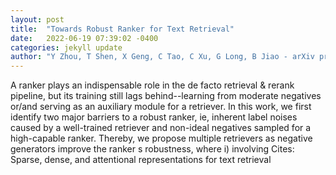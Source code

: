 ```yaml
---
layout: post
title:  "Towards Robust Ranker for Text Retrieval"
date:   2022-06-19 07:39:02 -0400
categories: jekyll update
author: "Y Zhou, T Shen, X Geng, C Tao, C Xu, G Long, B Jiao - arXiv preprint arXiv , 2022"
---
```

A ranker plays an indispensable role in the de facto retrieval & rerank pipeline, but its training still lags behind--learning from moderate negatives or/and serving as an auxiliary module for a retriever. In this work, we first identify two major barriers to a robust ranker, ie, inherent label noises caused by a well-trained retriever and non-ideal negatives sampled for a high-capable ranker. Thereby, we propose multiple retrievers as negative generators improve the ranker s robustness, where i) involving  Cites: Sparse, dense, and attentional representations for text retrieval